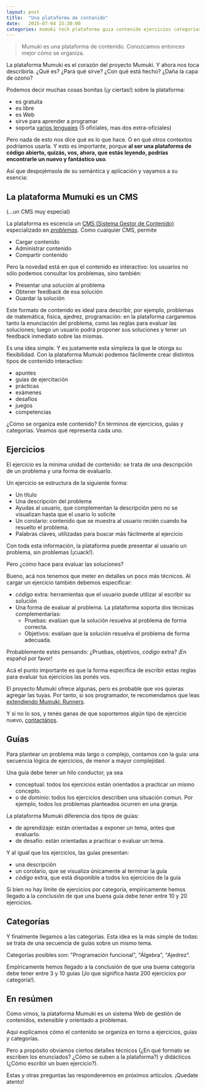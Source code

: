 ```yaml
---
layout: post
title:  "Una plataforma de contenido"
date:   2015-07-04 15:30:00
categories: mumuki tech plataforma guia contenido ejercicios categorias
---
```


> Mumuki es una plataforma de contenido. Conozcamos entonces mejor cómo se organiza.

La plataforma Mumuki es el corazón del proyecto Mumuki. Y ahora nos toca describirla. ¿Qué es? ¿Para qué sirve? ¿Con qué está hecho? ¿Daña la capa de ozono?

Podemos decir muchas cosas bonitas (¡y ciertas!) sobre la plataforma:

 * es gratuita
 * es libre
 * es Web
 * sirve para aprender a programar
 * soporta [varios lenguajes](https://github.com/mumuki/mumuki-platform/wiki/Runners-Status) (5 oficiales, mas dos extra-oficiales)

Pero nada de esto nos dice qué es lo que hace. O en qué otros contextos podríamos usarla. Y esto es importante, porque **al ser una plataforma de código abierto, quizás, vos, ahora, que estás leyendo, podrías encontrarle un nuevo y fantástico uso**.

Así que despojémsola de su semántica y aplicación y vayamos a su esencia:

## La plataforma Mumuki es un CMS

(...un CMS muy especial)

La plataforma es escencia un [CMS (Sistema Gestor de Contenido)](https://en.wikipedia.org/wiki/Content_management_system) especializado en _[problemas](https://en.wikipedia.org/wiki/Problem_solving)_. Como cualquier CMS, permite

  * Cargar contenido
  * Administrar contenido
  * Compartir contenido

Pero la novedad está en que el contenido es interactivo: los usuarios no sólo podemos consultar los problemas, sino también:

 * Presentar una solución al problema
 * Obtener feedback de esa solución
 * Guardar la solución

Este formato de contenido es ideal para describir, por ejemplo, problemas de matemática, física, ajedrez, programación: en la plataforma cargaremos tanto la enunciación del problema, como las reglas para evaluar las soluciones; luego un usuario podrá proponer sus soluciones y tener un feedback inmediato sobre las mismas.

Es una idea simple. Y es justamente esta simpleza la que le otorga su flexibilidad. Con la plataforma Mumuki podemos fácilmente crear distintos tipos de contenido interactivo:

  * apuntes
  * guías de ejercitación
  * prácticas
  * exámenes
  * desafíos
  * juegos
  * competencias

¿Cómo se organiza este contenido? En términos de ejercicios, guías y categorías. Veamos qué representa cada uno.

## Ejercicios

El ejercicio es la mínima unidad de contenido: se trata de una descripción de un problema y una forma de evaluarlo.

Un ejercicio se estructura de la siguiente forma:

* Un título
* Una descripción del problema
* Ayudas al usuario, que complementan la descripción pero no se visualizan hasta que el usario lo solicite
* Un corolario: contenido que se muestra al usuario recién cuando ha resuelto el problema.
* Palabras claves, utilizadas para buscar más fácilmente al ejercicio


Con toda esta información, la plataforma puede presentar al usuario un problema, sin problemas (¡cuack!).

Pero ¿cómo hace para evaluar las soluciones?

Bueno, acá nos tenemos que meter en detalles un poco más técnicos. Al cargar un ejercicio también debemos especificar:

* _código_ extra: herramientas que el usuario puede utilizar al escribir su solución
* Una forma de evaluar al problema. La plataforma soporta dos técnicas complementarias:
  * Pruebas: evalúan que la solución resuelva al problema de forma correcta.
  * Objetivos: evalúan que la solución resuelva el problema de forma adecuada.

Probablemente estés pensando: ¿Pruebas, objetivos, _código_ extra? ¡En español por favor!

Acá el punto importante es que la forma específica de escribir estas reglas para evaluar tus ejercicios las ponés vos.

El proyecto Mumuki ofrece algunas, pero es probable que vos quieras agregar las tuyas. Por tanto, si sos programador, te recomendamos que leas [extendiendo Mumuki: Runners](/mumuki/tech/plataforma/runners/lenguaje/2015/06/22/extendiendo-mumuki-runners/).

Y si no lo sos, y tenés ganas de que soportemos algún tipo de ejercicio nuevo, [contactános](mailto:info@mumuki.org).

## Guías

Para plantear un problema más largo o complejo, contamos con la guía: una secuencia lógica de ejercicios, de menor a mayor complejidad.

Una guía debe tener un hilo conductor, ya sea

* conceptual: todos los ejercicios están orientados a practicar un mismo concepto.
* o de _dominio_: todos los ejercicios describen una situación comun. Por ejemplo, todos los problemas planteados ocurren en una granja.

La plataforma Mumuki diferencia dos tipos de guías:

* de aprendizaje: están orientadas a exponer un tema, antes que evaluarlo.
* de desafío: están orientadas a practicar o evaluar un tema.

Y al igual que los ejercicios, las guías presentan:

* una descripción
* un corolario, que se visualiza únicamente al terminar la guía
* _código_ extra, que está disponible a todos los ejercicios de la guía

Si bien no hay límite de ejercicios por categoría, empíricamente hemos llegado a la conclusión de que una buena guía debe tener entre 10 y 20 ejercicios.

## Categorías

Y finalmente llegamos a las categorías. Esta idea es la más simple de todas: se trata de una secuencia de guías sobre un mismo tema.

Categorías posibles son: "Programación funcional", "Álgebra", "Ajedrez".

Empíricamente hemos llegado a la conclusión de que una buena categoría debe tener entre 3 y 10 guías (¡lo que significa hasta 200 ejercicios por categoría!).


## En resúmen

Como vimos, la plataforma Mumuki es un sistema Web de gestión de contenidos, extensible y orientado a problemas.

Aquí explicamos cómo el contenido se organiza en torno a ejercicios, guías y categorías.

Pero a propósito obviamos ciertos detalles técnicos (¿En qué formato se escriben los enunciados? ¿Cómo se suben a la plataforma?) y didácticos (¿Cómo escribir un buen ejercicio?).

Estas y otras preguntas las responderemos en próximos artículos. ¡Quedate atento!



